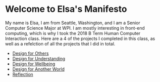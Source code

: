 # Welcome to Elsa's Manifesto

My name is Elsa, I am from Seattle, Washington, and I am a Senior Computer Science Major at WPI. I am mostly interesting in front-end computing, which is why I took the 2018 B Term Human Computer Interaction class. Here are a 4 of the projects I completed in this class, as well as a refelction of all the projects that I did in total.

- [Design for Others](https://medium.com/@msflynn45/worcester-public-library-website-redesign-aab397455152)
- [Design for Understanding](https://medium.com/@eluthi15/welcome-to-del-taco-a47d38f87c32)
- [Design for Wellbeing](https://medium.com/@eluthi15/feeling-sleepy-9c663a3153)
- [Design for Another World](https://medium.com/@eluthi15/design-for-another-world-group-design-doc-8e275f993a08)
- [Reflection]()
